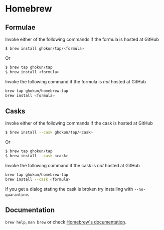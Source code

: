 # Homebrew

## Formulae
Invoke either of the following commands if the formula is hosted at GitHub

```sh
$ brew install ghokun/tap/<formula>
```

Or

```sh
$ brew tap ghokun/tap
$ brew install <formula>
```

Invoke the following command if the formula is *not* hosted at GitHub

```sh
brew tap ghokun/homebrew-tap 
brew install <formula>
```

## Casks
Invoke either of the following commands if the cask is hosted at GitHub

```sh
$ brew install --cask ghokun/tap/<cask>
```

Or

```sh
$ brew tap ghokun/tap
$ brew install --cask <cask>
```

Invoke the following command if the cask is *not* hosted at GitHub

```sh
brew tap ghokun/homebrew-tap 
brew install --cask <formula>
```

If you get a dialog stating the cask is broken try installing with `--no-quarantine`.

## Documentation
`brew help`, `man brew` or check [Homebrew's documentation](https://docs.brew.sh).
